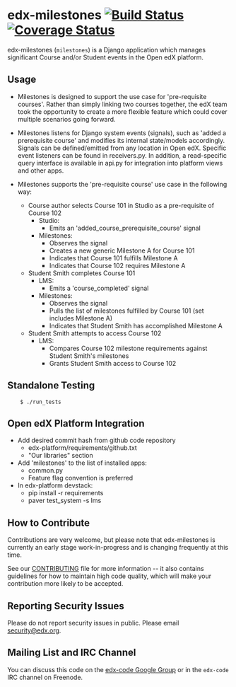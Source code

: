 edx-milestones [![Build Status](https://travis-ci.org/edx/edx-milestones.svg?branch=master)](https://travis-ci.org/edx/edx-milestones) [![Coverage Status](https://img.shields.io/coveralls/edx/edx-milestones.svg)](https://coveralls.io/r/edx/edx-milestones?branch=master)
===================

edx-milestones (`milestones`) is a Django application which manages significant Course and/or Student events in the Open edX platform.

Usage
-----
*  Milestones is designed to support the use case for 'pre-requisite courses'.  Rather than simply linking two courses together, the edX team took the opportunity to create a more flexible feature which could cover multiple scenarios going forward.

*  Milestones listens for Django system events (signals), such as 'added a prerequisite course' and modifies its internal state/models accordingly.  Signals can be defined/emitted from any location in Open edX.  Specific event listeners can be found in receivers.py.  In addition, a read-specific query interface is available in api.py for integration into platform views and other apps.

*  Milestones supports the 'pre-requisite course' use case in the following way:
    * Course author selects Course 101 in Studio as a pre-requisite of Course 102
        * Studio:
            * Emits an 'added_course_prerequisite_course' signal
        * Milestones:
            * Observes the signal
            * Creates a new generic Milestone A for Course 101
            * Indicates that Course 101 fulfills Milestone A
            * Indicates that Course 102 requires Milestone A
    * Student Smith completes Course 101
        * LMS:
            * Emits a 'course_completed' signal
        * Milestones:
            * Observes the signal
            * Pulls the list of milestones fulfilled by Course 101 (set includes Milestone A)
            * Indicates that Student Smith has accomplished Milestone A
    * Student Smith attempts to access Course 102
        * LMS:
            * Compares Course 102 milestone requirements against Student Smith's milestones
            * Grants Student Smith access to Course 102

Standalone Testing
------------------

        $ ./run_tests


Open edX Platform Integration
-----------------------------
* Add desired commit hash from github code repository
    * edx-platform/requirements/github.txt
    * "Our libraries" section
* Add 'milestones' to the list of installed apps:
    * common.py
    * Feature flag convention is preferred
* In edx-platform devstack:
    * pip install -r requirements
    * paver test_system -s lms


How to Contribute
-----------------
Contributions are very welcome, but please note that edx-milestones is currently an
early stage work-in-progress and is changing frequently at this time.

See our
[CONTRIBUTING](https://github.com/edx/edx-platform/blob/master/CONTRIBUTING.rst)
file for more information -- it also contains guidelines for how to maintain
high code quality, which will make your contribution more likely to be accepted.


Reporting Security Issues
-------------------------
Please do not report security issues in public. Please email security@edx.org.


Mailing List and IRC Channel
----------------------------
You can discuss this code on the [edx-code Google Group](https://groups.google.com/forum/#!forum/edx-code) or in the
`edx-code` IRC channel on Freenode.
